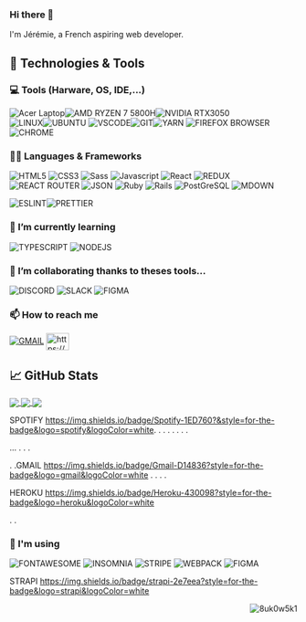 ### Hi there 👋 

I'm Jérémie, a French aspiring web developer.

## 🔧 Technologies & Tools

### 💻 Tools (Harware, OS, IDE,...)

![Acer Laptop](https://img.shields.io/badge/acer%20Nitro%205-83B81A?style=for-the-badge&logo=acer&logoColor=white)![AMD RYZEN 7 5800H](https://img.shields.io/badge/AMD%20Ryzen_7_5800h-ED1C24?style=for-the-badge&logo=amd&logoColor=white)![NVIDIA RTX3050](https://img.shields.io/badge/NVIDIA-3050-76B900?style=for-the-badge&logo=nvidia&logoColor=white) <br/>
![LINUX](https://img.shields.io/badge/Linux-FCC624?style=for-the-badge&logo=linux&logoColor=black)![UBUNTU](https://img.shields.io/badge/Ubuntu-E95420?style=for-the-badge&logo=ubuntu&logoColor=white) ![VSCODE](https://img.shields.io/badge/Visual_Studio_Code-0078D4?style=for-the-badge&logo=visual%20studio%20code&logoColor=white)![GIT](https://img.shields.io/badge/GIT-E44C30?style=for-the-badge&logo=git&logoColor=white)![YARN](https://img.shields.io/badge/Yarn-2C8EBB?style=for-the-badge&logo=yarn&logoColor=white) ![FIREFOX BROWSER](https://img.shields.io/badge/Firefox_Browser-FF7139?style=for-the-badge&logo=Firefox-Browser&logoColor=white)![CHROME](https://img.shields.io/badge/Google_chrome-4285F4?style=for-the-badge&logo=Google-chrome&logoColor=white)

### 👨‍💻 Languages & Frameworks

![HTML5](https://img.shields.io/badge/HTML5-E34F26?style=for-the-badge&logo=html5&logoColor=white)
![CSS3](https://img.shields.io/badge/CSS3-1572B6?style=for-the-badge&logo=css3&logoColor=white)
![Sass](https://img.shields.io/badge/Sass-CC6699?style=for-the-badge&logo=sass&logoColor=white)
![Javascript](https://img.shields.io/badge/JavaScript-323330?style=for-the-badge&logo=javascript&logoColor=F7DF1E)
![React](https://img.shields.io/badge/React-20232A?style=for-the-badge&logo=react&logoColor=61D)
![REDUX](https://img.shields.io/badge/Redux-593D88?style=for-the-badge&logo=redux&logoColor=white)
![REACT ROUTER](https://img.shields.io/badge/React_Router-CA4245?style=for-the-badge&logo=react-router&logoColor=white)
![JSON](https://img.shields.io/badge/json-5E5C5C?style=for-the-badge&logo=json&logoColor=white)
![Ruby](https://img.shields.io/badge/Ruby-CC342D?style=for-the-badge&logo=ruby&logoColor=white)
![Rails](https://img.shields.io/badge/Ruby_on_Rails-CC0000?style=for-the-badge&logo=ruby-on-rails&logoColor=white)
![PostGreSQL](https://img.shields.io/badge/PostgreSQL-316192?style=for-the-badge&logo=postgresql&logoColor=white)
![MDOWN](https://img.shields.io/badge/Markdown-000000?style=for-the-badge&logo=markdown&logoColor=white)


![ESLINT](https://img.shields.io/badge/eslint-3A33D1?style=for-the-badge&logo=eslint&logoColor=white)![PRETTIER](https://img.shields.io/badge/prettier-1A2C34?style=for-the-badge&logo=prettier&logoColor=F7BA3E)


### 🌱 I’m currently learning 

![TYPESCRIPT](https://img.shields.io/badge/TypeScript-007ACC?style=for-the-badge&logo=typescript&logoColor=white) ![NODEJS](https://img.shields.io/badge/Node.js-339933?style=for-the-badge&logo=nodedotjs&logoColor=white)
### 👯 I’m collaborating thanks to theses tools...

![DISCORD](https://img.shields.io/badge/Discord-5865F2?style=for-the-badge&logo=discord&logoColor=white) ![SLACK](https://img.shields.io/badge/Slack-4A154B?style=for-the-badge&logo=slack&logoColor=white) ![FIGMA](https://img.shields.io/badge/Figma-F24E1E?style=for-the-badge&logo=figma&logoColor=white)

### 📫 How to reach me

<a href="mailto:jeremie.deldem@gmail.com" target="blank">![GMAIL](https://img.shields.io/badge/Gmail-D14836?style=for-the-badge&logo=gmail&logoColor=white)<a/>
<a href="https://linkedin.com/in/https://www.linkedin.com/in/j%c3%a9r%c3%a9mie-deldem-5b36b3217/" target="blank"><img align="center" src="https://raw.githubusercontent.com/rahuldkjain/github-profile-readme-generator/master/src/images/icons/Social/linked-in-alt.svg" alt="https://www.linkedin.com/in/j%c3%a9r%c3%a9mie-deldem-5b36b3217/" height="30" width="40" /></a>

## 📈 GitHub Stats

<a href='https://github.com/Beygs/Beygs'>
  <img align='center' src='https://github-readme-stats.vercel.app/api/top-langs/?username=8UK0W5K1'/>
</a>

<a href='https://github.com/Beygs/Beygs'>
  <img align='center' src='https://github-readme-stats.vercel.app/api?username=8UK0W5K1'/>
</a>

<a href='https://github.com/Beygs/Beygs'>
  <img align='center' src='https://github-readme-streak-stats.herokuapp.com/?user=8UK0W5K1'/>
</a>


  SPOTIFY
https://img.shields.io/badge/Spotify-1ED760?&style=for-the-badge&logo=spotify&logoColor=white.
.
.
.
.
.
.
.

...
.
.
.

.
.GMAIL
https://img.shields.io/badge/Gmail-D14836?style=for-the-badge&logo=gmail&logoColor=white
.
.
.
.

HEROKU
https://img.shields.io/badge/Heroku-430098?style=for-the-badge&logo=heroku&logoColor=white

.
.
### 🔭 I'm using
![FONTAWESOME](https://img.shields.io/badge/Font_Awesome-339AF0?style=for-the-badge&logo=fontawesome&logoColor=white) ![INSOMNIA](https://img.shields.io/badge/Insomnia-5849be?style=for-the-badge&logo=Insomnia&logoColor=white) ![STRIPE](https://img.shields.io/badge/Stripe-626CD9?style=for-the-badge&logo=Stripe&logoColor=white) ![WEBPACK](https://img.shields.io/badge/Webpack-8DD6F9?style=for-the-badge&logo=Webpack&logoColor=white) ![FIGMA](https://img.shields.io/badge/Figma-F24E1E?style=for-the-badge&logo=figma&logoColor=white)


STRAPI
https://img.shields.io/badge/strapi-2e7eea?style=for-the-badge&logo=strapi&logoColor=white


  

<p align="right"> <img src="https://komarev.com/ghpvc/?username=8uk0w5k1&label=Profile%20views&color=0e75b6&style=flat" alt="8uk0w5k1" /> </p>

<!--
**8UK0W5K1/8UK0W5K1** is a ✨ _special_ ✨ repository because its `README.md` (this file) appears on your GitHub profile.

Here are some ideas to get you started:

- 🔭 I’m currently working on ...
- 🌱 I’m currently learning ...
- 👯 I’m looking to collaborate on ...
- 🤔 I’m looking for help with ...
- 💬 Ask me about ...
- 📫 How to reach me: ...
- 😄 Pronouns: ...
- ⚡ Fun fact: ...
-->
